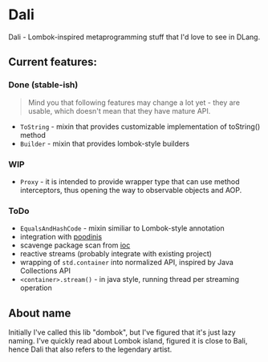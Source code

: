# Dali

Dali - Lombok-inspired metaprogramming stuff that I'd love to see in DLang.

## Current features:

### Done (stable-ish)

> Mind you that following features may change a lot yet - they are usable, which doesn't
> mean that they have mature API.

- `ToString` - mixin that provides customizable implementation of toString() method
- `Builder` - mixin that provides lombok-style builders

### WIP

- `Proxy` - it is intended to provide wrapper type that can use method interceptors, 
    thus opening the way to observable objects and AOP.

### ToDo

- `EqualsAndHashCode` - mixin similiar to Lombok-style annotation
- integration with [poodinis](https://github.com/mbierlee/poodinis)
- scavenge package scan from [ioc](https://github.com/FilipMalczak/ioc)
- reactive streams (probably integrate with existing project)
- wrapping of `std.container` into normalized API, inspired by Java Collections API
- `<container>.stream()` - in java style, running thread per streaming operation

## About name

Initially I've called this lib "dombok", but I've figured that it's just lazy naming.
I've quickly read about Lombok island, figured it is close to Bali, hence Dali that also
refers to the legendary artist.